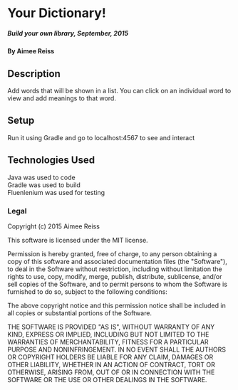 # Your Dictionary!

##### Build your own library, September, 2015

#### By Aimee Reiss

## Description
 Add words that will be shown in a list.  You can click on an individual word to view and add meanings to that word.

## Setup
Run it using Gradle and go to localhost:4567 to see and interact


## Technologies Used
Java was used to code<br>
Gradle was used to build<br>
Fluenlenium was used for testing

### Legal


Copyright (c) 2015 Aimee Reiss

This software is licensed under the MIT license.

Permission is hereby granted, free of charge, to any person obtaining a copy
of this software and associated documentation files (the "Software"), to deal
in the Software without restriction, including without limitation the rights
to use, copy, modify, merge, publish, distribute, sublicense, and/or sell
copies of the Software, and to permit persons to whom the Software is
furnished to do so, subject to the following conditions:

The above copyright notice and this permission notice shall be included in
all copies or substantial portions of the Software.

THE SOFTWARE IS PROVIDED "AS IS", WITHOUT WARRANTY OF ANY KIND, EXPRESS OR
IMPLIED, INCLUDING BUT NOT LIMITED TO THE WARRANTIES OF MERCHANTABILITY,
FITNESS FOR A PARTICULAR PURPOSE AND NONINFRINGEMENT. IN NO EVENT SHALL THE
AUTHORS OR COPYRIGHT HOLDERS BE LIABLE FOR ANY CLAIM, DAMAGES OR OTHER
LIABILITY, WHETHER IN AN ACTION OF CONTRACT, TORT OR OTHERWISE, ARISING FROM,
OUT OF OR IN CONNECTION WITH THE SOFTWARE OR THE USE OR OTHER DEALINGS IN
THE SOFTWARE.
